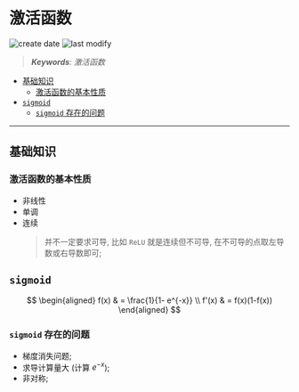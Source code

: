 激活函数
===
<!--START_SECTION:badge-->
![create date](https://img.shields.io/static/v1?label=create%20date&message=2022-05-xx&label_color=gray&color=lightsteelblue&style=flat-square)
![last modify](https://img.shields.io/static/v1?label=last%20modify&message=2025-09-19%2004%3A11%3A35&label_color=gray&color=thistle&style=flat-square)
<!--END_SECTION:badge-->
<!--info
top: false
draft: true
hidden: true
tags: [dl]
-->

> ***Keywords**: 激活函数*

<!--START_SECTION:toc-->
- [基础知识](#基础知识)
    - [激活函数的基本性质](#激活函数的基本性质)
- [`sigmoid`](#sigmoid)
    - [`sigmoid` 存在的问题](#sigmoid-存在的问题)
<!--END_SECTION:toc-->

---

## 基础知识

### 激活函数的基本性质

- 非线性
- 单调
- 连续
    > 并不一定要求可导, 比如 `ReLU` 就是连续但不可导, 在不可导的点取左导数或右导数即可;


## `sigmoid`

$$
\begin{aligned}
    f(x) & = \frac{1}{1- e^{-x}} \\
    f'(x) & = f(x)(1-f(x))
\end{aligned}
$$

### `sigmoid` 存在的问题

- 梯度消失问题;
- 求导计算量大 (计算 $e^{-x}$);
- 非对称;